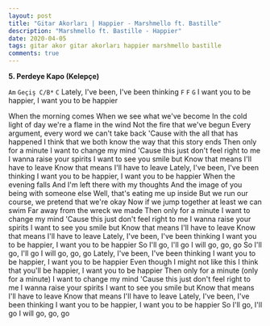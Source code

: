 ```yaml
---
layout: post
title: "Gitar Akorları | Happier - Marshmello ft. Bastille"
description: "Marshmello ft. Bastille - Happier"
date: 2020-04-05
tags: gitar akor gitar akorları happier marshmello bastille
comments: true
---
```

**5. Perdeye Kapo (Kelepçe)**

```Am``` ```Geçiş C/B*``` ```C```
Lately, I've been, I've been thinking
```F```                   ```F```          ```G```
I want you to be happier, I want you to be happier

When the morning comes
When we see what we've become
In the cold light of day we're a flame in the wind
Not the fire that we've begun
Every argument, every word we can't take back
'Cause with the all that has happened
I think that we both know the way that this story ends
Then only for a minute
I want to change my mind
'Cause this just don't feel right to me
I wanna raise your spirits
I want to see you smile but
Know that means I'll have to leave
Know that means I'll have to leave
Lately, I've been, I've been thinking
I want you to be happier, I want you to be happier
When the evening falls
And I'm left there with my thoughts
And the image of you being with someone else
Well, that's eating me up inside
But we run our course, we pretend that we're okay
Now if we jump together at least we can swim
Far away from the wreck we made
Then only for a minute
I want to change my mind
'Cause this just don't feel right to me
I wanna raise your spirits
I want to see you smile but
Know that means I'll have to leave
Know that means I'll have to leave
Lately, I've been, I've been thinking
I want you to be happier, I want you to be happier
So I'll go, I'll go
I will go, go, go
So I'll go, I'll go
I will go, go, go
Lately, I've been, I've been thinking
I want you to be happier, I want you to be happier
Even though I might not like this
I think that you'll be happier, I want you to be happier
Then only for a minute (only for a minute)
I want to change my mind
'Cause this just don't feel right to me
I wanna raise your spirits
I want to see you smile but
Know that means I'll have to leave
Know that means I'll have to leave
Lately, I've been, I've been thinking
I want you to be happier, I want you to be happier
So I'll go, I'll go
I will go, go, go
